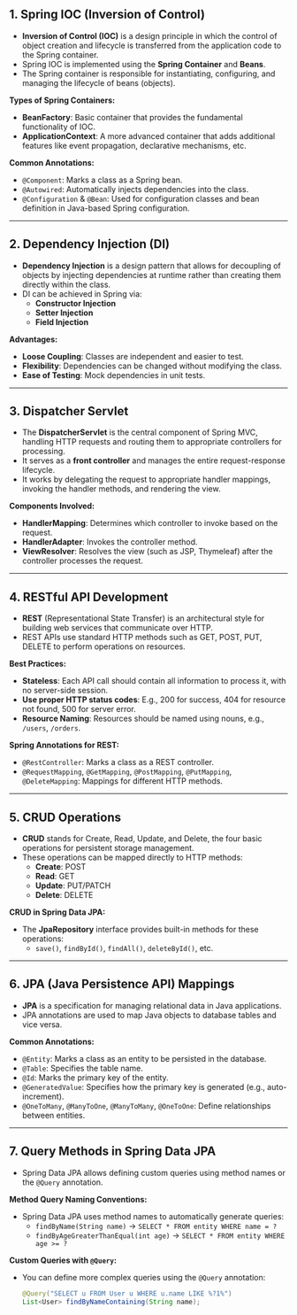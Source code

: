 ## 1. Spring IOC (Inversion of Control)


- **Inversion of Control (IOC)** is a design principle in which the control of object creation and lifecycle is transferred from the application code to the Spring container.
- Spring IOC is implemented using the **Spring Container** and **Beans**.
- The Spring container is responsible for instantiating, configuring, and managing the lifecycle of beans (objects).
  
**Types of Spring Containers:**
- **BeanFactory**: Basic container that provides the fundamental functionality of IOC.
- **ApplicationContext**: A more advanced container that adds additional features like event propagation, declarative mechanisms, etc.

**Common Annotations:**
- `@Component`: Marks a class as a Spring bean.
- `@Autowired`: Automatically injects dependencies into the class.
- `@Configuration` & `@Bean`: Used for configuration classes and bean definition in Java-based Spring configuration.

---

## 2. Dependency Injection (DI)


- **Dependency Injection** is a design pattern that allows for decoupling of objects by injecting dependencies at runtime rather than creating them directly within the class.
- DI can be achieved in Spring via:
  - **Constructor Injection**
  - **Setter Injection**
  - **Field Injection**

**Advantages:**
- **Loose Coupling**: Classes are independent and easier to test.
- **Flexibility**: Dependencies can be changed without modifying the class.
- **Ease of Testing**: Mock dependencies in unit tests.

---

## 3. Dispatcher Servlet


- The **DispatcherServlet** is the central component of Spring MVC, handling HTTP requests and routing them to appropriate controllers for processing.
- It serves as a **front controller** and manages the entire request-response lifecycle.
- It works by delegating the request to appropriate handler mappings, invoking the handler methods, and rendering the view.

**Components Involved:**
- **HandlerMapping**: Determines which controller to invoke based on the request.
- **HandlerAdapter**: Invokes the controller method.
- **ViewResolver**: Resolves the view (such as JSP, Thymeleaf) after the controller processes the request.

---

## 4. RESTful API Development


- **REST** (Representational State Transfer) is an architectural style for building web services that communicate over HTTP.
- REST APIs use standard HTTP methods such as GET, POST, PUT, DELETE to perform operations on resources.

**Best Practices:**
- **Stateless**: Each API call should contain all information to process it, with no server-side session.
- **Use proper HTTP status codes**: E.g., 200 for success, 404 for resource not found, 500 for server error.
- **Resource Naming**: Resources should be named using nouns, e.g., `/users`, `/orders`.
  
**Spring Annotations for REST:**
- `@RestController`: Marks a class as a REST controller.
- `@RequestMapping`, `@GetMapping`, `@PostMapping`, `@PutMapping`, `@DeleteMapping`: Mappings for different HTTP methods.

---

## 5. CRUD Operations


- **CRUD** stands for Create, Read, Update, and Delete, the four basic operations for persistent storage management.
- These operations can be mapped directly to HTTP methods:
  - **Create**: POST
  - **Read**: GET
  - **Update**: PUT/PATCH
  - **Delete**: DELETE
  
**CRUD in Spring Data JPA:**
- The **JpaRepository** interface provides built-in methods for these operations:
  - `save()`, `findById()`, `findAll()`, `deleteById()`, etc.

---

## 6. JPA (Java Persistence API) Mappings


- **JPA** is a specification for managing relational data in Java applications.
- JPA annotations are used to map Java objects to database tables and vice versa.

**Common Annotations:**
- `@Entity`: Marks a class as an entity to be persisted in the database.
- `@Table`: Specifies the table name.
- `@Id`: Marks the primary key of the entity.
- `@GeneratedValue`: Specifies how the primary key is generated (e.g., auto-increment).
- `@OneToMany`, `@ManyToOne`, `@ManyToMany`, `@OneToOne`: Define relationships between entities.
  
---

## 7. Query Methods in Spring Data JPA


- Spring Data JPA allows defining custom queries using method names or the `@Query` annotation.

**Method Query Naming Conventions:**
- Spring Data JPA uses method names to automatically generate queries:
  - `findByName(String name)` -> `SELECT * FROM entity WHERE name = ?`
  - `findByAgeGreaterThanEqual(int age)` -> `SELECT * FROM entity WHERE age >= ?`
  
**Custom Queries with `@Query`:**
- You can define more complex queries using the `@Query` annotation:
  ```java
  @Query("SELECT u FROM User u WHERE u.name LIKE %?1%")
  List<User> findByNameContaining(String name);
